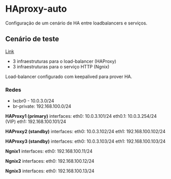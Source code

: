 # HAproxy-auto

Configuração de um cenário de HA entre loadbalancers e serviços.

## Cenário de teste

[Link](https://drive.google.com/file/d/1xnbv2z_nI4R5Fh1MX_sGd9gU0LHK9eAb/view?usp=sharing)

* 3 infraestruturas para o load-balancer (HAProxy)
* 3 infraestruturas para o serviço HTTP (Ngnix)

Load-balancer configurado com keepalived para prover HA.

### Redes
* lxcbr0 - 10.0.3.0/24
* br-private: 192.168.100.0/24

**HAProxy1 (primary)**
interfaces:
eth0: 10.0.3.101/24
eth0.1: 10.0.3.254/24 (VIP)
eth1: 192.168.100.101/24

**HAProxy2 (standby)**
interfaces:
eth0: 10.0.3.102/24
eth1: 192.168.100.102/24

**HAProxy3 (standby)**
interfaces:
eth0: 10.0.3.103/24
eth1: 192.168.100.103/24

**Ngnix1**
interfaces:
eth0: 192.168.100.11/24

**Ngnix2**
interfaces:
eth0: 192.168.100.12/24

**Ngnix3**
interfaces:
eth0: 192.168.100.13/24


